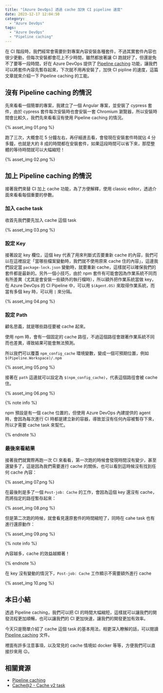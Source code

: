 ```yaml
---
title: "[Azure DevOps] 透過 cache 加快 CI pipeline 速度"
date: 2023-12-17 12:04:50
category:
  - "Azure DevOps"
tags:
  - "Azure DevOps"
  - "Pipeline caching"
---
```


在 CI 階段時，我們經常會需要針對專案內容安裝各種套件，不過其實套件內容也很少更動，但每次安裝都會花上不少時間，雖然都放著讓 CI 跑就好了，但還是免不了要等一段時間，好在 Azure DevOps 提供了 [Pipeline caching](https://learn.microsoft.com/en-us/azure/devops/pipelines/release/caching?view=azure-devops&WT.mc_id=DOP-MVP-5003734) 功能，讓我們可以將套件內容先暫存起來，下次就不用再安裝了，加快 CI pipline 的速度，這篇文章就來介紹一下 Pipeline caching 的工能。

<!-- more -->

## 沒有 Pipeline caching 的情況

先來看看一個簡單的專案，我建立了一個 Angular 專案，並安裝了 cypress 套件，由於 cypress 套件每次安裝時也會安裝一套 Chromium 瀏覽器，所以安裝時間會比較久，我們先來看看沒有使用 Pipeline caching 的情況。

{% asset_img 01.png %}

跑了三次，大概會花 5 分鐘左右，再仔細進去看，會發現在安裝套件時就佔 4 分多鐘，也就是大約 8 成的時間都在安裝套件，如果這段時間可以省下來，那麼整體的等待時間就可以大幅縮短！

{% asset_img 02.png %}

## 加上 Pipeline caching 的情況

接著我們來替 CI 加上 cache 功能，為了方便解釋，使用 classic editor，透過介面來看看每個重要的參數。

### 加入 cache task

收首先我們要先加入 cache 這個 task

{% asset_img 03.png %}

### 設定 Key

接著設定 key 欄位，這個 key 代表了用來判斷式否要重新 cache 的內容，我們可以在這裡設定「當哪些檔案變動時，我們就不使用原來 cache 住的內容」，這邊我們設定當 `package-lock.json` 變動時，就要重新 cache，這樣就可以確保我們的套件都是最新的。另外一個小技巧，由於 npm 套件有可能會因為作業系統不同而有所差異（尤其是會安裝一些額外的執行檔時），所以額外把作業系統當做 key，在 Azure DevOps 的 CI Pipeline 中，可以用 `$(Agent.OS)` 來取得作業系統，而當有多個 key 時，可以用 `|` 來分隔。

{% asset_img 04.png %}

### 設定 Path

顧名思義，就是哪些路徑要被 cache 起來。

使用 npm 時，會有一個固定的 cache 路徑，不過這個路徑會跟著作業系統不同而也差異，導致結果可能會無法預測。

所以我們可以覆蓋 `npm_config_cache` 環境變數，變成一個可預期位置，例如 `$(Pipeline.Workspace)/.npm`

{% asset_img 05.png %}

接著在 `path` 這邊就可以設定為 `$(npm_config_cache)`，代表這個路徑會被 cache 住。

{% asset_img 06.png %}

{% note info %}

npm 預設是有一個 cache 位置的，但使用 Azure DevOps 內建提供的 agent 時，會因為每次進行 CI 時都是建立新的容器，導致並沒有任何內容被暫存下來，所以才需要 cache task 來幫忙。

{% endnote %}

### 最後來看結果

接著我們就實際再跑一次 CI 來看看，第一次跑的時候會發現時間沒有變少，甚至還變多了，這是因為我們需要進行 cache 的關係，也可以看到這時候沒有找到任何 cache 內容：

{% asset_img 07.png %}

在最後則是多了一個 `Post-job: Cache` 的工作，會因為這個 key 還沒有 cache，而將指定的路徑暫存起來：

{% asset_img 08.png %}

但是第二次跑的時候，就會看見還原套件的時間縮短了，同時在 cahe task 也有進行還原動作：

{% asset_img 09.png %}

{% note info %}

內容越多，cache 的效益越顯著！

{% endnote %}

在 key 沒有變動的情況下，`Post-job: Cache` 工作顯示不需要額外進行 cache

{% asset_img 10.png %}

## 本日小結

透過 Pipeline caching，我們可以把 CI 的時間大幅縮短，這樣就可以讓我們的開發流程更加順暢，也可以讓我們的 CI 更加快速，讓我們的開發更加有效率。

今天只是簡單介紹了 cache 這個 task 的基本用法，相更深入瞭解的話，可以閱讀 [Pipeline caching](https://learn.microsoft.com/en-us/azure/devops/pipelines/release/caching?view=azure-devops&WT.mc_id=DOP-MVP-5003734) 文件。

裡面有許多注意事項，以及常見的 cache 情境如 docker 等等，方便我們可以直接抄來用 😉。

## 相關資源

- [Pipeline caching](https://learn.microsoft.com/en-us/azure/devops/pipelines/release/caching?view=azure-devops&WT.mc_id=DOP-MVP-5003734)
- [Cache@2 - Cache v2 task](https://learn.microsoft.com/en-us/azure/devops/pipelines/tasks/reference/cache-v2?source=recommendations&view=azure-pipelines&WT.mc_id=DOP-MVP-5003734)
